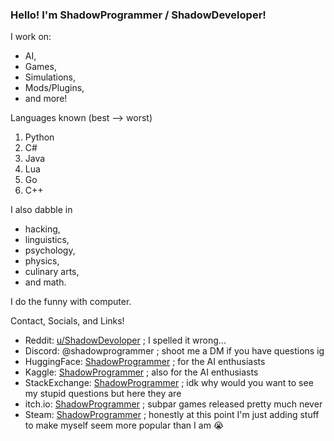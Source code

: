 ### Hello! I'm ShadowProgrammer / ShadowDeveloper!

I work on:
  - AI, 
  - Games,
  - Simulations,
  - Mods/Plugins,
  - and more!

Languages known (best --> worst)
 1. Python
 2. C#
 3. Java
 4. Lua
 5. Go
 6. C++

 I also dabble in 
   - hacking,
   - linguistics,
   - psychology,
   - physics,
   - culinary arts,
   - and math.
     
I do the funny with computer.

Contact, Socials, and Links!
 - Reddit: [u/ShadowDevoloper](https://www.reddit.com/u/ShadowDevoloper) ; I spelled it wrong...
 - Discord: @shadowprogrammer ; shoot me a DM if you have questions ig
 - HuggingFace: [ShadowProgrammer](https://huggingface.co/ShadowProgrammer) ; for the AI enthusiasts
 - Kaggle: [ShadowProgrammer](https://www.kaggle.com/shadowprogrammer) ; also for the AI enthusiasts
 - StackExchange: [ShadowProgrammer](https://stackexchange.com/users/20384845/shadowprogrammer?tab=accounts) ; idk why would you want to see my stupid questions but here they are
 - itch.io: [ShadowProgrammer](https://shadowprogrammer.itch.io) ; subpar games released pretty much never
 - Steam: [ShadowProgrammer](https://steamcommunity.com/id/ShadowProgrammer/) ; honestly at this point I'm just adding stuff to make myself seem more popular than I am 😭
